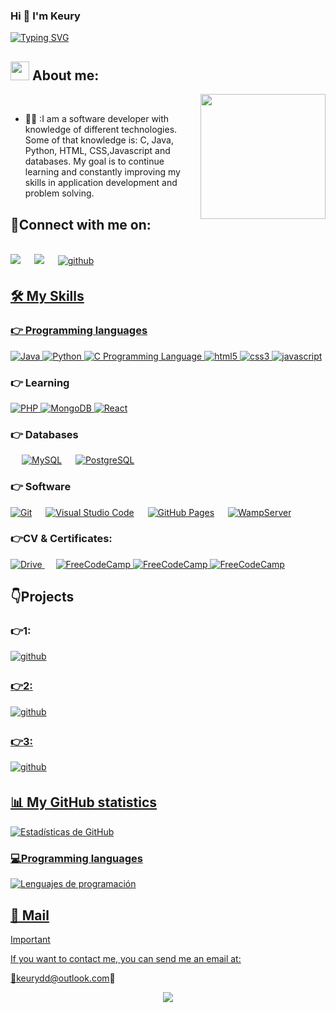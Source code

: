 ### Hi 👋 I'm Keury
<a href="https://git.io/typing-svg"><img src="https://readme-typing-svg.herokuapp.com?font=Fira+Code&pause=1000&color=5BE9F7&background=FF774000&width=435&lines=Hey+there%F0%9F%91%8B%2CWelcome+to+my+Github+" alt="Typing SVG" /></a>

## <picture><img src = "https://github.com/7oSkaaa/7oSkaaa/blob/main/Images/about_me.gif?raw=true" width = 30px></picture> About me:

<picture> <img align="right" src="https://media.giphy.com/media/SWoSkN6DxTszqIKEqv/giphy.gif" width = 200px></picture><br>

-  🧑‍💻 :I am a software developer with knowledge of different technologies. Some of that knowledge is: C, Java, Python, HTML, CSS,Javascript and databases. My goal is to continue learning and constantly improving my skills in application development and problem solving.	

## 📱Connect with me on:
<br>	
<a target="_blank" href="https://www.linkedin.com/in/keury-david-deschamps-lopez-3891181b1/"><img src="https://img.shields.io/badge/-LinkedIn-0077B5?style=for-the-badge&logo=Linkedin&logoColor=white"></img></a>
&emsp;
<a target="_blank" href="mailto:keurydd@gmail.com"
><img src="https://img.shields.io/badge/-Gmail-D14836?style=for-the-badge&logo=Gmail&logoColor=white"></img></a>
&emsp;
<a href="https://github.com/Keurydl" target="_blank">
<img src=https://img.shields.io/badge/github-%2300acee.svg?color=181717&style=for-the-badge&logo=github&logoColor=white alt=github style="margin-bottom: 5px;" /> 
<br>

## 🛠️ My Skills

### 👉 Programming languages

<p align="left"> 

<a href="https://www.java.com/en/">
    <img alt="Java" src="https://img.shields.io/badge/Java-ED8B00?style=for-the-badge&logo=java&logoColor=white"/>
  </a>
  <a  href="https://www.python.org/">
	  <img alt="Python" src="https://img.shields.io/badge/python-%2314354C.svg?style=for-the-badge&logo=python&logoColor=white"/> 
	  
</a> 
<a href="https://en.wikipedia.org/wiki/C_(programming_language)" target="_blank">
    <img src="https://img.shields.io/badge/C-00599C.svg?style=for-the-badge&logo=c&logoColor=white" 
      alt="C Programming Language"/> 
</a>


<a href="https://www.w3.org/html/" target="_blank"> 
    <img src="https://img.shields.io/badge/html-E34F26.svg?style=for-the-badge&logo=html5&logoColor=white"
      alt="html5"/> 
  </a>

   <a href="https://www.w3schools.com/css/" target="_blank">
    <img src="https://img.shields.io/badge/css-1572B6.svg?style=for-the-badge&logo=css3&logoColor=white"
      alt="css3"/>
  </a>

  <a href="https://developer.mozilla.org/en-US/docs/Web/JavaScript" target="_blank"> 
    <img src="https://img.shields.io/badge/Javascript-F7DF1E.svg?style=for-the-badge&logo=javascript&logoColor=black"
      alt="javascript"/> 
  </a>
</p>

### 👉 Learning

<a href="https://www.php.net/" target="_blank">
    <img src="https://img.shields.io/badge/PHP-777BB4.svg?style=for-the-badge&logo=php&logoColor=white" 
      alt="PHP"/> 
</a>

<a href="https://www.mongodb.com/" target="_blank">
    <img src="https://img.shields.io/badge/MongoDB-47A248.svg?style=for-the-badge&logo=mongodb&logoColor=white" 
      alt="MongoDB"/> 
</a>
<a href="https://reactjs.org/" target="_blank">
    <img src="https://img.shields.io/badge/React-61DAFB.svg?style=for-the-badge&logo=react&logoColor=black" 
      alt="React"/> 
</a>

### 👉 Databases 
<p align="left">
  &emsp;
    <a href="https://www.mysql.com/"><img alt="MySQL" src="https://img.shields.io/badge/MySQL-00000F?style=for-the-badge&logo=mysql&logoColor=white"></a>
  &emsp;
	
<a href="https://www.postgresql.org/" target="_blank">
    <img src="https://img.shields.io/badge/PostgreSQL-336791.svg?style=for-the-badge&logo=postgresql&logoColor=white" 
      alt="PostgreSQL"/> 
</a>
 </p>

 ### 👉 Software 
 
<p>
    <a href="#"><img alt="Git" src="https://img.shields.io/badge/Git-F05032?style=for-the-badge&logo=git&logoColor=white"></a>
  &emsp;
    <a href="#"><img alt="Visual Studio Code" src="https://img.shields.io/badge/Visual_Studio_Code-0078D4?style=for-the-badge&logo=visual%20studio%20code&logoColor=white"></a>
  &emsp;
    <a href="https://www.github.com"><img alt="GitHub Pages" src="https://img.shields.io/badge/GitHub-100000?style=for-the-badge&logo=github&logoColor=white"></a>
  &emsp;
	<a href="https://www.wampserver.com/" target="_blank"> 
    <img src="https://img.shields.io/badge/WampServer-FF6600.svg?style=for-the-badge&logo=apache&logoColor=white"
      alt="WampServer"/> 
</a>
</p>

  ### 👉CV & Certificates:
 <a href="https://drive.google.com/file/d/1SpwFNSe7ipv7b_Q_jYPVqA6WuVE5o73Y/view?usp=drive_link" target="_blank">
    <img src="https://img.shields.io/badge/Google%20Drive-4285F4?style=for-the-badge&logo=googledrive&logoColor=white"
      alt="Drive"/>
  </a>
    &emsp;
    
<a href="https://www.freecodecamp.org/espanol/certification/fcca87e50e3-e039-4da0-a97f-d2050c4444b3/responsive-web-design" target="_blank">
    <img src="https://img.shields.io/badge/FreeCodeCamp-4C1F24.svg?style=for-the-badge&logo=freecodecamp&logoColor=white" 
      alt="FreeCodeCamp"/> 
</a>

<a href="https://www.freecodecamp.org/espanol/certification/fcca87e50e3-e039-4da0-a97f-d2050c4444b3/front-end-development-libraries" target="_blank">
    <img src="https://img.shields.io/badge/FreeCodeCamp-4C1F24.svg?style=for-the-badge&logo=freecodecamp&logoColor=white" 
      alt="FreeCodeCamp"/> 
</a>
<a href="https://www.freecodecamp.org/certification/fcca87e50e3-e039-4da0-a97f-d2050c4444b3/javascript-algorithms-and-data-structures-v8" target="_blank">
    <img src="https://img.shields.io/badge/FreeCodeCamp-4C1F24.svg?style=for-the-badge&logo=freecodecamp&logoColor=white" 
      alt="FreeCodeCamp"/> 
</a>

  ## 👇Projects

### 👉1:
<a href="https://github.com/Keurydl/Programa-C" target="_blank">
<img src=https://img.shields.io/badge/github-%2300acee.svg?color=181717&style=for-the-badge&logo=github&logoColor=white alt=github style="margin-bottom: 5px;" />


### 👉2:
<a href="https://github.com/Keurydl/CrudCanina" target="_blank">
<img src=https://img.shields.io/badge/github-%2300acee.svg?color=181717&style=for-the-badge&logo=github&logoColor=white alt=github style="margin-bottom: 5px;" />


### 👉3:
<a href="https://github.com/Keurydl/bateria_electronica" target="_blank">
<img src=https://img.shields.io/badge/github-%2300acee.svg?color=181717&style=for-the-badge&logo=github&logoColor=white alt=github style="margin-bottom: 5px;" />

## 📊 My GitHub statistics

![Estadísticas de GitHub](https://github-readme-stats.vercel.app/api?username=Keurydl&show_icons=true&theme=radical)


### 💻Programming languages
![Lenguajes de programación](https://github-readme-stats.vercel.app/api/top-langs/?username=Keurydl&layout=compact&theme=radical)


## 📧 Mail
> [!IMPORTANT]
>If you want to contact me, you can send me an email at:

🔺[keurydd@outlook.com](keurydd@outlook.com)🔻

<div align="center">
  <img src="https://profile-counter.glitch.me/Keurydl/count.svg?"  />
</div>


<!--
**Keurydl/Keurydl** is a ✨ _special_ ✨ repository because its `README.md` (this file) appears on your GitHub profile.

Here are some ideas to get you started:

- 🔭 I’m currently working on ...
- 🌱 I’m currently learning ...
- 👯 I’m looking to collaborate on ...
- 🤔 I’m looking for help with ...
- 💬 Ask me about ...
- 📫 How to reach me: ...
- 😄 Pronouns: ...
- ⚡ Fun fact: ...
-->

<!--
**Keurydl/Keurydl** is a ✨ _special_ ✨ repository because its `README.md` (this file) appears on your GitHub profile.

Here are some ideas to get you started:

- 🔭 I’m currently working on ...
- 🌱 I’m currently learning ...
- 👯 I’m looking to collaborate on ...
- 🤔 I’m looking for help with ...
- 💬 Ask me about ...
- 📫 How to reach me: ...
- 😄 Pronouns: ...
- ⚡ Fun fact: ...
-->
